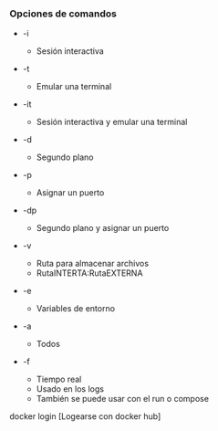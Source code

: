 ### Opciones de comandos

- -i

  - Sesión interactiva

- -t

  - Emular una terminal

- -it

  - Sesión interactiva y emular una terminal

- -d

  - Segundo plano

- -p

  - Asignar un puerto

- -dp

  - Segundo plano y asignar un puerto

- -v

  - Ruta para almacenar archivos
  - RutaINTERTA:RutaEXTERNA

- -e

  - Variables de entorno

- -a

  - Todos

- -f
  - Tiempo real
  - Usado en los logs
  - También se puede usar con el run o compose

docker login [Logearse con docker hub]
